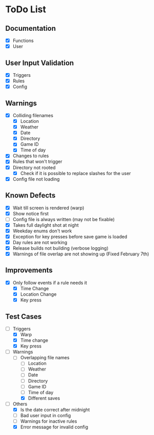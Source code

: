 # ToDo List

## Documentation

- [x] Functions
- [x] User

## User Input Validation

- [x] Triggers
- [x] Rules
- [x] Config

## Warnings

- [x] Colliding filenames
  - [x] Location
  - [x] Weather
  - [x] Date
  - [x] Directory
  - [x] Game ID
  - [x] Time of day
- [x] Changes to rules
- [x] Rules that won't trigger
- [x] Directory not rooted
  - [x] Check if it is possible to replace slashes for the user
- [x] Config file not loading

## Known Defects

- [x] Wait till screen is rendered (warp)
- [x] Show notice first
- [ ] Config file is always written (may not be fixable)
- [x] Takes full daylight shot at night
- [x] Weekday enums don't work
- [x] Exception for key presses before save game is loaded
- [x] Day rules are not working
- [x] Release builds not building (verbose logging)
- [x] Warnings of file overlap are not showing up (Fixed February 7th)

## Improvements

- [x] Only follow events if a rule needs it
  - [x] Time Change
  - [x] Location Change
  - [x] Key press

## Test Cases

- [ ] Triggers
  - [x] Warp
  - [x] Time change
  - [x] Key press
- [ ] Warnings
  - [ ] Overlapping file names
    - [ ] Location
    - [ ] Weather
    - [ ] Date
    - [ ] Directory
    - [ ] Game ID
    - [ ] Time of day
    - [x] Different saves
- [ ] Others
  - [x] Is the date correct after midnight
  - [ ] Bad user input in config
  - [ ] Warnings for inactive rules
  - [x] Error message for invalid config
